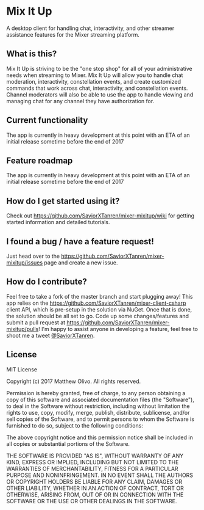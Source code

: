 # Mix It Up
A desktop client for handling chat, interactivity, and other streamer assistance features for the Mixer streaming platform.

## What is this?
Mix It Up is striving to be the "one stop shop" for all of your administrative needs when streaming to Mixer. Mix It Up will allow you to handle chat moderation, interactivity, constellation events, and create customized commands that work across chat, interactivity, and constellation events. Channel moderators will also be able to use the app to handle viewing and managing chat for any channel they have authorization for.

## Current functionality
The app is currently in heavy development at this point with an ETA of an initial release sometime before the end of 2017

## Feature roadmap
The app is currently in heavy development at this point with an ETA of an initial release sometime before the end of 2017

## How do I get started using it?
Check out https://github.com/SaviorXTanren/mixer-mixitup/wiki for getting started information and detailed tutorials.

## I found a bug / have a feature request!
Just head over to the https://github.com/SaviorXTanren/mixer-mixitup/issues page and create a new issue.

## How do I contribute?
Feel free to take a fork of the master branch and start plugging away! This app relies on the https://github.com/SaviorXTanren/mixer-client-csharp client API, which is pre-setup in the solution via NuGet. Once that is done, the solution should be all set to go. Code up some changes/features and submit a pull request at https://github.com/SaviorXTanren/mixer-mixitup/pulls! I'm happy to assist anyone in developing a feature, feel free to shoot me a tweet [@SaviorXTanren](https://twitter.com/SaviorXTanren).

## License
MIT License

Copyright (c) 2017 Matthew Olivo. All rights reserved.

Permission is hereby granted, free of charge, to any person obtaining a copy of this software and associated documentation files (the "Software"), to deal in the Software without restriction, including without limitation the rights to use, copy, modify, merge, publish, distribute, sublicense, and/or sell copies of the Software, and to permit persons to whom the Software is furnished to do so, subject to the following conditions:

The above copyright notice and this permission notice shall be included in all copies or substantial portions of the Software.

THE SOFTWARE IS PROVIDED "AS IS", WITHOUT WARRANTY OF ANY KIND, EXPRESS OR IMPLIED, INCLUDING BUT NOT LIMITED TO THE WARRANTIES OF MERCHANTABILITY, FITNESS FOR A PARTICULAR PURPOSE AND NONINFRINGEMENT. IN NO EVENT SHALL THE AUTHORS OR COPYRIGHT HOLDERS BE LIABLE FOR ANY CLAIM, DAMAGES OR OTHER LIABILITY, WHETHER IN AN ACTION OF CONTRACT, TORT OR OTHERWISE, ARISING FROM, OUT OF OR IN CONNECTION WITH THE SOFTWARE OR THE USE OR OTHER DEALINGS IN THE SOFTWARE.
